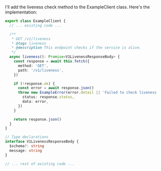 I'll add the liveness check method to the ExampleClient class. Here's the implementation:

```typescript:exampleClient.ts
export class ExampleClient {
  // ... existing code ...

  /**
   * GET /v1/liveness
   * @tags liveness
   * @description This endpoint checks if the service is alive.
   */
  async liveness(): Promise<V1LivenessResponseBody> {
    const response = await this.fetch({
      method: 'GET',
      path: '/v1/liveness',
    })

    if (!response.ok) {
      const error = await response.json()
      throw new ExampleError(error.detail || 'Failed to check liveness', {
        status: response.status,
        data: error,
      })
    }

    return response.json()
  }
}

// Type declarations
interface V1LivenessResponseBody {
  $schema?: string
  message: string
}

// ... rest of existing code ...
```